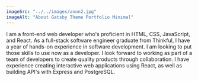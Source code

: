 ```yaml
---
imageSrc: "../../images/anon2.jpg"
imageAlt: "About Gatsby Theme Portfolio Minimal"
---
```


I am a front-end web developer who's proficient in HTML, CSS, JavaScript, and React. As a full-stack software engineer graduate from Thinkful, I have a year of hands-on experience in software development. I am looking to put those skills to use now as a developer. I look forward to working as part of a team of developers to create quality products through collaboration. I have experience creating interactive web applications using React, as well as building API's with Express and PostgreSQL.
